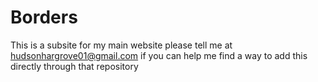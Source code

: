 # Borders
This is a subsite for my main website please tell me at hudsonhargrove01@gmail.com if you can help me find a way to add this directly through that repository
